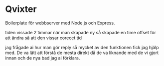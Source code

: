 # Qvixter

Boilerplate för webbserver med Node.js och Express.



tiden vissade 2 timmar när man skapade ny så skapade en time offset för att ändra så att den vissar corecct tid

jag frågade ai hur man gör reply så mycket av den funktionen fick jag hjälp med. De va lätt att förstå de mesta direkt då de va liknande med de vi gjort innan och de nya bad jag ai förklara.
